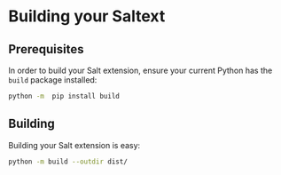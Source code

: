 # Building your Saltext

## Prerequisites

In order to build your Salt extension, ensure your current Python has the `build` package installed:

```bash
python -m  pip install build
```

## Building

Building your Salt extension is easy:

```bash
python -m build --outdir dist/
```
